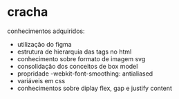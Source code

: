 # cracha
 
conhecimentos adquiridos:
- utilização do figma
- estrutura de hierarquia das tags no html
- conhecimento sobre formato de imagem svg
- consolidação dos conceitos de box model
- propridade -webkit-font-smoothing: antialiased
- variáveis em css
- conhecimentos sobre diplay flex, gap e justify content
